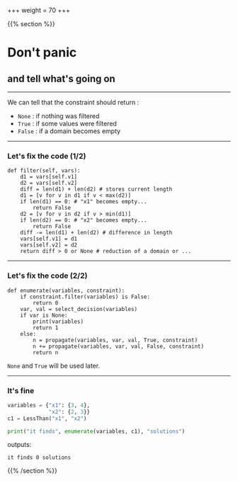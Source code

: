 +++
weight = 70
+++


{{% section %}}

# Don't panic 
## and tell what's going on

--- 

We can tell that the constraint should return :

- `None` : if nothing was filtered
- `True` : if some values were filtered
- `False` : if a domain becomes empty

--- 
### Let's fix the code (1/2)
```python{4,11,14|6-7,9-10|}
def filter(self, vars):
    d1 = vars[self.v1]
    d2 = vars[self.v2]			
    diff = len(d1) + len(d2) # stores current length
    d1 = [v for v in d1 if v < max(d2)]
    if len(d1) == 0: # "x1" becomes empty...
        return False
    d2 = [v for v in d2 if v > min(d1)]
    if len(d2) == 0: # "x2" becomes empty...
        return False
    diff -= len(d1) + len(d2) # difference in length
    vars[self.v1] = d1
    vars[self.v2] = d2	
    return diff > 0 or None # reduction of a domain or ...
```

---

### Let's fix the code (2/2)

```python{2-3|}
def enumerate(variables, constraint):
    if constraint.filter(variables) is False:
        return 0
    var, val = select_decision(variables)
    if var is None:
        print(variables)
        return 1
    else:
        n = propagate(variables, var, val, True, constraint)
        n += propagate(variables, var, val, False, constraint)
        return n

```
`None` and `True` will be used later.

---
### It's fine

```python
variables = {"x1": {3, 4},
             "x2": {2, 3}}
c1 = LessThan("x1", "x2")

print("it finds", enumerate(variables, c1), "solutions")
```
outputs:
```
it finds 0 solutions
```

{{% /section %}}